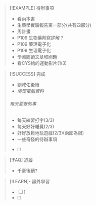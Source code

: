 > [!EXAMPLE] 待辦事項
>  - 看兩本書
> - 生藥學實驗報告第一部分(共有四部分)
> - 周計畫
> - P109 生物藥劑寫詳解？
> - P109 藥理電子化
> - P109 生理電子化
> - 學測閱讀文章和刷題
> - 看CYS給的運動影片(1/3)


> [!SUCCESS] 完成
> - 劉咸佑後續
> - *清理電腦資料*
> ######  每天要做的事
> - 每天練習打字(3/3)
> - 每天好好睡覺(2/3)
> - 好好放鬆地玩遊戲(2/3)(兩節為限)
> - 一些奇怪的待辦事項
>- [ ] 

> [!FAQ] 追蹤
> 
>  - 千豪後續?

> [!LEARN]- 額外學習
> - [ ] 1
> - [ ] 